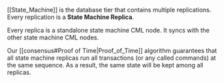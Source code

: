 [[State_Machine]] is the database tier that contains multiple replications. Every replication is a **State Machine Replica**.

Every replica is a standalone state machine CML node. It syncs with the other state machine CML nodes. 

Our [[consensus#Proof of Time|Proof_of_Time]] algorithm guarantees that all state machine replicas run all transactions (or any called commands) at the same sequence. As a result, the same state will be kept among all replicas.
